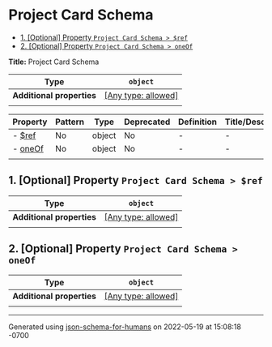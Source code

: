 # Project Card Schema

- [1. [Optional] Property `Project Card Schema > $ref`](#a_ref)
- [2. [Optional] Property `Project Card Schema > oneOf`](#oneOf)

**Title:** Project Card Schema

| Type                      | `object`                                                                  |
| ------------------------- | ------------------------------------------------------------------------- |
| **Additional properties** | [[Any type: allowed]](# "Additional Properties of any type are allowed.") |
|                           |                                                                           |

| Property           | Pattern | Type   | Deprecated | Definition | Title/Description |
| ------------------ | ------- | ------ | ---------- | ---------- | ----------------- |
| - [$ref](#a_ref )  | No      | object | No         | -          | -                 |
| - [oneOf](#oneOf ) | No      | object | No         | -          | -                 |
|                    |         |        |            |            |                   |

## <a name="a_ref"></a>1. [Optional] Property `Project Card Schema > $ref`

| Type                      | `object`                                                                  |
| ------------------------- | ------------------------------------------------------------------------- |
| **Additional properties** | [[Any type: allowed]](# "Additional Properties of any type are allowed.") |
|                           |                                                                           |

## <a name="oneOf"></a>2. [Optional] Property `Project Card Schema > oneOf`

| Type                      | `object`                                                                  |
| ------------------------- | ------------------------------------------------------------------------- |
| **Additional properties** | [[Any type: allowed]](# "Additional Properties of any type are allowed.") |
|                           |                                                                           |

----------------------------------------------------------------------------------------------------------------------------
Generated using [json-schema-for-humans](https://github.com/coveooss/json-schema-for-humans) on 2022-05-19 at 15:08:18 -0700